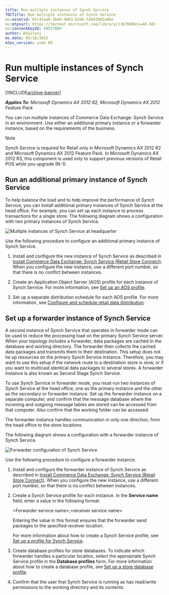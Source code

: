 ```yaml
---
title: Run multiple instances of Synch Service
TOCTitle: Run multiple instances of Synch Service
ms:assetid: 07c47aa8-3be8-4b63-b2d6-5d942b03a8be
ms:mtpsurl: https://technet.microsoft.com/library/JJ679906(v=AX.60)
ms:contentKeyID: 49557889
author: Khairunj
ms.date: 05/18/2015
mtps_version: v=AX.60
---
```


# Run multiple instances of Synch Service 


[!INCLUDE[archive-banner](includes/archive-banner.md)]


_**Applies To:** Microsoft Dynamics AX 2012 R2, Microsoft Dynamics AX 2012 Feature Pack_

You can run multiple instances of Commerce Data Exchange: Synch Service in an environment. Use either an additional primary instance or a forwarder instance, based on the requirements of the business.


> [!NOTE]
> <P>Synch Service is required for Retail only in Microsoft Dynamics AX 2012 R2 and Microsoft Dynamics AX 2012 Feature Pack. In Microsoft Dynamics AX 2012 R3, this component is used only to support previous versions of Retail POS while you upgrade (N-1).</P>



## Run an additional primary instance of Synch Service

To help balance the load and to help improve the performance of Synch Service, you can install additional primary instances of Synch Service at the head office. For example, you can set up each instance to process transactions for a single store. The following diagram shows a configuration with two primary instances of Synch Service.

![Multiple instances of Synch Service at headquarter](images/JJ679906.RetailMultipleSynchService(en-us,AX.60).gif "Multiple instances of Synch Service at headquarter")

Use the following procedure to configure an additional primary instance of Synch Service.

1.  Install and configure the new instance of Synch Service as described in [Install Commerce Data Exchange: Synch Service (Retail Store Connect)](install-commerce-data-exchange-synch-service-retail-store-connect.md). When you configure the new instance, use a different port number, so that there is no conflict between instances.

2.  Create an Application Object Server (AOS) profile for each instance of Synch Service. For more information, see [Set up an AOS profile](set-up-an-aos-profile.md).

3.  Set up a separate distribution schedule for each AOS profile. For more information, see [Configure and schedule retail data distribution](configure-and-schedule-retail-data-distribution.md).

## Set up a forwarder instance of Synch Service

A second instance of Synch Service that operates in forwarder mode can be used to reduce the processing load on the primary Synch Service server. When your topology includes a forwarder, data packages are cached in the database and working directory. The forwarder then collects the cached data packages and transmits them to their destination. This setup does not tie up resources on the primary Synch Service instance. Therefore, you may want to use this setup if the network route to a destination store is slow, or if you want to multicast identical data packages to several stores. A forwarder instance is also known as Second Stage Synch Service.

To use Synch Service in forwarder mode, you must run two instances of Synch Service at the head office, one as the primary instance and the other as the secondary or forwarder instance. Set up the forwarder instance on a separate computer, and confirm that the message database where the incoming and outgoing message tables are stored can be accessed from that computer. Also confirm that the working folder can be accessed.

The forwarder instance handles communication in only one direction, from the head office to the store locations.

The following diagram shows a configuration with a forwarder instance of Synch Service.

![Forwarder configuration of Synch Service](images/JJ679906.RetailForwarderConfiguration(en-us,AX.60).gif "Forwarder configuration of Synch Service")

Use the following procedure to configure a forwarder instance.

1.  Install and configure the forwarder instance of Synch Service as described in [Install Commerce Data Exchange: Synch Service (Retail Store Connect)](install-commerce-data-exchange-synch-service-retail-store-connect.md). When you configure the new instance, use a different port number, so that there is no conflict between instances.

2.  Create a Synch Service profile for each instance. In the **Service name** field, enter a value in the following format:
    
    \<Forwarder service name\>;\<receiver service name\>
    
    Entering the value in this format ensures that the forwarder send packages to the specified receiver location.
    
    For more information about how to create a Synch Service profile, see [Set up a profile for Synch Service](set-up-a-profile-for-synch-service.md).

3.  Create database profiles for store databases. To indicate which forwarder handles a particular location, select the appropriate Synch Service profile in the **Database profiles** form. For more information about how to create a database profile, see [Set up a store database profile](set-up-a-store-database-profile.md).

4.  Confirm that the user that Synch Service is running as has read/write permissions to the working directory and its contents.

  


